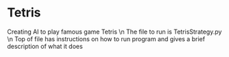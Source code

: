 # Tetris
Creating AI to play famous game Tetris \n
The file to run is TetrisStrategy.py \n
Top of file has instructions on how to run program and gives a brief description of what it does
